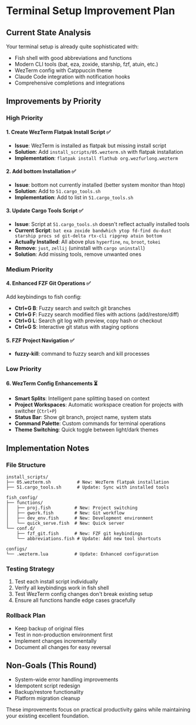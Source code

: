 # Terminal Setup Improvement Plan

## Current State Analysis

Your terminal setup is already quite sophisticated with:

- Fish shell with good abbreviations and functions
- Modern CLI tools (bat, eza, zoxide, starship, fzf, atuin, etc.)
- WezTerm config with Catppuccin theme
- Claude Code integration with notification hooks
- Comprehensive completions and integrations

## Improvements by Priority

### High Priority

#### 1. Create WezTerm Flatpak Install Script ✅

- **Issue**: WezTerm is installed as flatpak but missing install script
- **Solution**: Add `install_scripts/05.wezterm.sh` with flatpak installation
- **Implementation**: `flatpak install flathub org.wezfurlong.wezterm`

#### 2. Add bottom Installation ✅

- **Issue**: bottom not currently installed (better system monitor than htop)
- **Solution**: Add to `51.cargo_tools.sh`
- **Implementation**: Add to list in `51.cargo_tools.sh`

#### 3. Update Cargo Tools Script ✅

- **Issue**: Script at `51.cargo_tools.sh` doesn't reflect actually installed tools
- **Current Script**: `bat exa zoxide bandwhich ytop fd-find du-dust starship procs sd git-delta rtx-cli ripgrep atuin bottom`
- **Actually Installed**: All above plus `hyperfine`, `nu`, `broot`, `tokei`
- **Remove**: `just`, `zellij` (uninstall with `cargo uninstall`)
- **Solution**: Add missing tools, remove unwanted ones

### Medium Priority

#### 4. Enhanced FZF Git Operations ✅

Add keybindings to fish config:

- **Ctrl+G B**: Fuzzy search and switch git branches
- **Ctrl+G F**: Fuzzy search modified files with actions (add/restore/diff)
- **Ctrl+G L**: Search git log with preview, copy hash or checkout
- **Ctrl+G S**: Interactive git status with staging options

#### 5. FZF Project Navigation ✅

- **fuzzy-kill**: command to fuzzy search and kill processes

### Low Priority

#### 6. WezTerm Config Enhancements ⏳

- **Smart Splits**: Intelligent pane splitting based on context
- **Project Workspaces**: Automatic workspace creation for projects with switcher (`Ctrl+P`)
- **Status Bar**: Show git branch, project name, system stats
- **Command Palette**: Custom commands for terminal operations
- **Theme Switching**: Quick toggle between light/dark themes

## Implementation Notes

### File Structure

```
install_scripts/
├── 05.wezterm.sh          # New: WezTerm flatpak installation
├── 51.cargo_tools.sh      # Update: Sync with installed tools

fish_config/
├── functions/
│   ├── proj.fish         # New: Project switching
│   ├── gwork.fish        # New: Git workflow
│   ├── dev_env.fish      # New: Development environment
│   └── quick_serve.fish  # New: Quick server
└── conf.d/
    ├── fzf_git.fish      # New: FZF git keybindings
    └── abbreviations.fish # Update: Add new tool shortcuts

configs/
└── .wezterm.lua          # Update: Enhanced configuration
```

### Testing Strategy

1. Test each install script individually
2. Verify all keybindings work in fish shell
3. Test WezTerm config changes don't break existing setup
4. Ensure all functions handle edge cases gracefully

### Rollback Plan

- Keep backup of original files
- Test in non-production environment first
- Implement changes incrementally
- Document all changes for easy reversal

## Non-Goals (This Round)

- System-wide error handling improvements
- Idempotent script redesign
- Backup/restore functionality
- Platform migration cleanup

These improvements focus on practical productivity gains while maintaining your existing excellent foundation.
